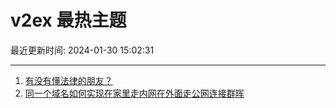 # v2ex 最热主题

最近更新时间: 2024-01-30 15:02:31

--- 
1. [有没有懂法律的朋友？](https://www.v2ex.com/t/1012663) 
2. [同一个域名如何实现在家里走内网在外面走公网连接群晖](https://www.v2ex.com/t/1012671) 
